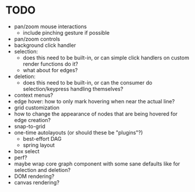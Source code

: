 # TODO

- pan/zoom mouse interactions
  - include pinching gesture if possible
- pan/zoom controls
- background click handler
- selection:
  - does this need to be built-in, or can simple click handlers on custom render functions do it?
  - what about for edges?
- deletion:
  - does this need to be built-in, or can the consumer do selection/keypress handling themselves?
- context menus?
- edge hover: how to only mark hovering when near the actual line?
- grid customization
- how to change the appearance of nodes that are being hovered for edge creation?
- snap-to-grid
- one-time autolayouts (or should these be "plugins"?)
  - best-effort DAG
  - spring layout
- box select
- perf?
- maybe wrap core graph component with some sane defaults like for selection and deletion?
- DOM rendering?
- canvas rendering?
